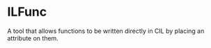 # ILFunc
A tool that allows functions to be written directly in CIL by placing an attribute on them.
